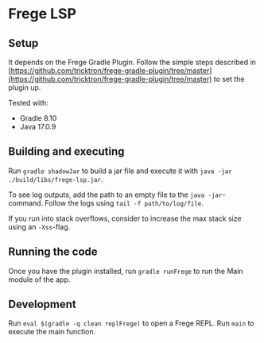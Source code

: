 # Frege LSP

## Setup

It depends on the Frege Gradle Plugin. Follow the simple steps described in
[https://github.com/tricktron/frege-gradle-plugin/tree/master](https://github.com/tricktron/frege-gradle-plugin/tree/master)
to set the plugin up.

Tested with:

- Gradle 8.10
- Java 17.0.9

## Building and executing

Run `gradle shadowJar` to build a jar file and execute it with `java -jar ./build/libs/frege-lsp.jar`.

To see log outputs, add the path to an empty file to the `java -jar`-command. Follow
the logs using `tail -f path/to/log/file`.

If you run into stack overflows, consider to increase the max stack size using
an `-Xss`-flag.

## Running the code

Once you have the plugin installed, run `gradle runFrege` to run the Main module
of the app.

## Development

Run `eval $(gradle -q clean replFrege)` to open a Frege REPL. Run `main` to
execute the main function.

